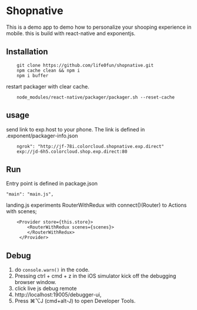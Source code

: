 # Shopnative
This is a demo app to demo how to personalize your shooping experience in mobile.
this is build with react-native and exponentjs.

## Installation

```
	git clone https://github.com/life0fun/shopnative.git
	npm cache clean && npm i
	npm i buffer
```

restart packager with clear cache.
```
	node_modules/react-native/packager/packager.sh --reset-cache
```

## usage
send link to exp.host to your phone.
The link is defined in .exponent/packager-info.json

```
	ngrok": "http://jf-78i.colorcloud.shopnative.exp.direct"
	exp://jd-6h5.colorcloud.shop.exp.direct:80
```

## Run

Entry point is defined in package.json
	
	"main": "main.js",

landing.js experiments RouterWithRedux with connect()(Router) to Actions with scenes;
```
	<Provider store={this.store}>
        <RouterWithRedux scenes={scenes}>
        </RouterWithRedux>
     </Provider>
```

## Debug

1. do `console.warn()` in the code.
2. Pressing ctrl + cmd + z in the iOS simulator kick off the debugging browser window.
3. click live js debug remote
4. http://localhost:19005/debugger-ui,  
5. Press ⌘⌥J (cmd+alt-J) to open Developer Tools.
